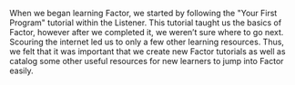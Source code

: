 When we began learning Factor, we started by following the "Your First
Program" tutorial within the Listener.  This tutorial taught us the
basics of Factor, however after we completed it, we weren’t sure where
to go next.  Scouring the internet led us to only a few other learning
resources.  Thus, we felt that it was important that we create new
Factor tutorials as well as catalog some other useful resources for
new learners to jump into Factor easily.
